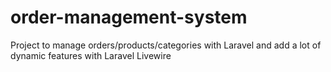 # order-management-system
Project to manage orders/products/categories with Laravel and add a lot of dynamic features with Laravel Livewire
